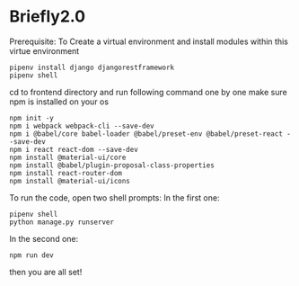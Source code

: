 # Briefly2.0

Prerequisite: 
To Create a virtual environment and install modules within this virtue environment
```
pipenv install django djangorestframework
pipenv shell
```
cd to frontend directory and run following command one by one
make sure npm is installed on your os
```
npm init -y
npm i webpack webpack-cli --save-dev
npm i @babel/core babel-loader @babel/preset-env @babel/preset-react --save-dev
npm i react react-dom --save-dev
npm install @material-ui/core
npm install @babel/plugin-proposal-class-properties
npm install react-router-dom
npm install @material-ui/icons
```
To run the code, open two shell prompts:
In the first one:
```
pipenv shell
python manage.py runserver
```
In the second one:
```
npm run dev
```
then you are all set!
